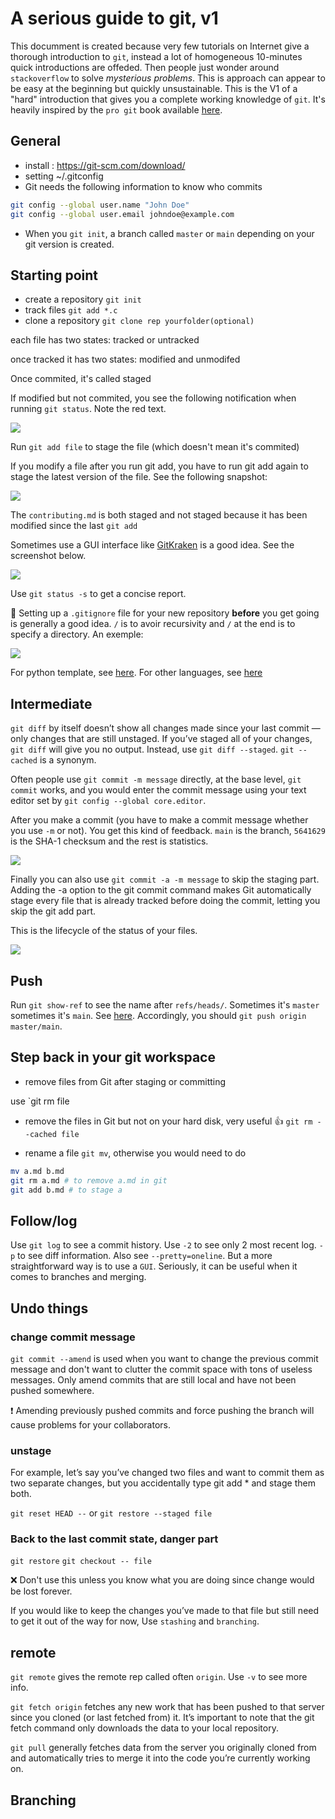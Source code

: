 # A serious guide to git, v1

This documment is created because very few tutorials on Internet give a thorough introduction to `git`, instead a lot of homogeneous 10-minutes quick introductions are offeded. Then people just wonder around `stackoverflow` to solve _mysterious problems_. This is approach can appear to be easy at the beginning but quickly unsustainable. This is the V1 of a "hard" introduction that gives you a complete working knowledge of `git`. It's heavily inspired by the `pro git` book available [here](https://git-scm.com/book/en/v2).

## General

- install : https://git-scm.com/download/
- setting ~/.gitconfig
- Git needs the following information to know who commits

```bash
git config --global user.name "John Doe"
git config --global user.email johndoe@example.com
```

- When you `git init`, a branch called `master` or `main` depending on your git version is created.

## Starting point

- create a repository
  `git init`
- track files
  `git add *.c`
- clone a repository
  `git clone rep yourfolder(optional)`

each file has two states: tracked or untracked

once tracked it has two states: modified and unmodifed

Once commited, it's called staged

If modified but not commited, you see the following notification when running `git status`. Note the red text.

![](img/pro_git/2021-01-21-20-06-42.png)

Run `git add file` to stage the file (which doesn't mean it's commited)

If you modify a file after you run git add, you have to run git add again to stage the latest version of the file. See the following snapshot:

![](img/pro_git/2021-01-21-20-10-21.png)

The `contributing.md` is both staged and not staged because it has been modified since the last `git add`

Sometimes use a GUI interface like [GitKraken](https://www.gitkraken.com/) is a good idea. See the screenshot below.

![](img/pro_git/2021-01-21-20-29-24.png)

Use `git status -s` to get a concise report.

💯 Setting up a `.gitignore` file for your new repository **before** you get going is generally a good idea. `/` is to avoir recursivity and `/` at the end is to specify a directory. An exemple:

![](img/pro_git/2021-01-21-20-16-05.png)

For python template, see [here](https://github.com/github/gitignore/blob/master/Python.gitignore). For other languages, see [here](https://github.com/github/gitignore)

## Intermediate

`git diff` by itself doesn’t show all changes made since your last commit — only changes that are still unstaged. If you’ve staged all of your changes, `git diff` will give you no output. Instead, use `git diff --staged`. `git --cached` is a synonym.

Often people use `git commit -m message` directly, at the base level, `git commit` works, and you would enter the commit message using your text editor set by `git config --global core.editor`.

After you make a commit (you have to make a commit message whether you use `-m` or not). You get this kind of feedback. `main` is the branch, `5641629` is the SHA-1 checksum and the rest is statistics.

![](img/pro_git/2021-01-21-20-34-47.png)

Finally you can also use `git commit -a -m message` to skip the staging part. Adding the -a option to the git commit command makes Git automatically stage every file that is already tracked before doing the commit, letting you skip the git add part.

This is the lifecycle of the status of your files.

![](img/pro_git/2021-01-21-20-39-55.png)

## Push

Run `git show-ref` to see the name after `refs/heads/`. Sometimes it's `master` sometimes it's `main`. See [here](https://stackoverflow.com/questions/4181861/message-src-refspec-master-does-not-match-any-when-pushing-commits-in-git). Accordingly, you should `git push origin master/main`.

## Step back in your git workspace

- remove files from Git after staging or committing

use `git rm file

- remove the files in Git but not on your hard disk, very useful 👍
  `git rm --cached file`

- rename a file `git mv`, otherwise you would need to do

```bash
mv a.md b.md
git rm a.md # to remove a.md in git
git add b.md # to stage a
```

## Follow/log

Use `git log` to see a commit history. Use `-2` to see only 2 most recent log. `-p` to see diff information. Also see `--pretty=oneline`. But a more straightforward way is to use a `GUI`. Seriously, it can be useful when it comes to branches and merging.

## Undo things

### change commit message

`git commit --amend` is used when you want to change the previous commit message and don't want to clutter the commit space with tons of useless messages. Only amend commits that are still local and have not been pushed somewhere.

❗️ Amending previously pushed commits and force pushing the branch will cause problems for your collaborators.

### unstage

For example, let’s say you’ve changed two files and want to commit them as two separate changes, but you accidentally type git add \* and stage them both.

`git reset HEAD --` or `git restore --staged file`

### Back to the last commit state, danger part

`git restore` `git checkout -- file`

:x: Don't use this unless you know what you are doing since change would be lost forever.

If you would like to keep the changes you’ve made to that file but still need to get it out of the way for now, Use `stashing` and `branching`.

## remote

`git remote` gives the remote rep called often `origin`. Use `-v` to see more info.

`git fetch origin` fetches any new work that has been pushed to that server since you cloned (or last fetched from) it. It’s important to note that the git fetch command only downloads the data to your local repository.

`git pull` generally fetches data from the server you originally cloned from and automatically tries to merge it into the code you’re currently working on.

## Branching
